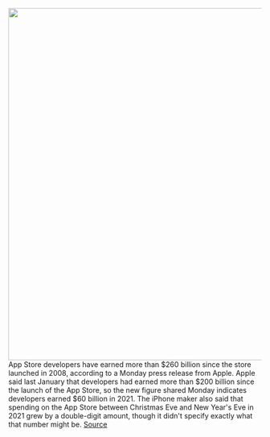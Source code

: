 <img src='https://cdn.vox-cdn.com/thumbor/gwbSEVNz99mIgmdhi1TOjZflzzU=/0x0:2040x1360/1200x800/filters:focal(857x517:1183x843)/cdn.vox-cdn.com/uploads/chorus_image/image/70371020/acastro_180604_1777_apple_wwdc_0001.0.jpg' width='700px' /><br/>
App Store developers have earned more than $260 billion since the store launched in 2008, according to a Monday press release from Apple. Apple said last January that developers had earned more than $200 billion since the launch of the App Store, so the new figure shared Monday indicates developers earned $60 billion in 2021. The iPhone maker also said that spending on the App Store between Christmas Eve and New Year's Eve in 2021 grew by a double-digit amount, though it didn't specify exactly what that number might be.
<a href='https://www.theverge.com/2022/1/10/22876791/apple-app-store-developers-earnings-launch-services-subscriptions'> Source <a/>